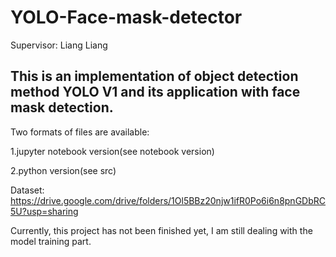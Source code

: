 # YOLO-Face-mask-detector 
Supervisor: Liang Liang
## This is an implementation of object detection method YOLO V1 and its application with face mask detection.
Two formats of files are available:

1.jupyter notebook version(see notebook version)

2.python version(see src)

Dataset:
https://drive.google.com/drive/folders/1Ol5BBz20njw1ifR0Po6i6n8pnGDbRC5U?usp=sharing



Currently, this project has not been finished yet, I am still dealing with the model training part.
